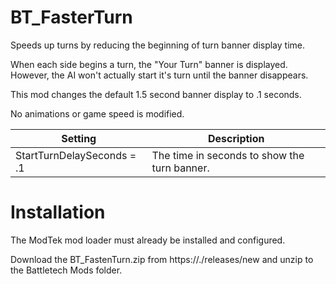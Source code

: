 # BT_FasterTurn
Speeds up turns by reducing the beginning of turn banner display time.

When each side begins a turn, the "Your Turn" banner is displayed.  However, the AI won't actually start it's turn until the banner disappears.

This mod changes the default 1.5 second banner display to .1 seconds.  

No animations or game speed is modified.

Setting | Description|
|---|---|
StartTurnDelaySeconds = .1| The time in seconds to show the turn banner.


# Installation

The ModTek mod loader must already be installed and configured.

Download the BT_FastenTurn.zip from https://./releases/new and unzip to the Battletech Mods folder.
